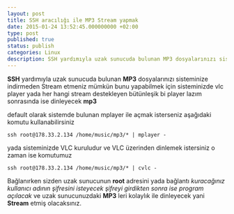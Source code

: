 ```yaml
---
layout: post
title: SSH aracılığı ile MP3 Stream yapmak
date: 2015-01-24 13:52:45.000000000 +02:00
type: post
published: true
status: publish
categories: Linux
description: SSH yardımıyla uzak sunucuda bulunan MP3 dosyalarınızı sisteminize indirmeden Stream etmeniz mümkün bunu yapabilmek için sisteminizde vlc player
---
```

**SSH** yardımıyla uzak sunucuda bulunan **MP3** dosyalarınızı sisteminize indirmeden Stream etmeniz mümkün bunu yapabilmek için sisteminizde vlc player yada her hangi stream destekleyen bütünleşik bi player lazım sonrasında ise dinleyecek **mp3**

default olarak sistemde bulunan mplayer ile açmak isterseniz aşağıdaki komutu kullanabilirsiniz

    ssh root@178.33.2.134 /home/music/mp3/* | mplayer -

yada sisteminizde VLC kuruludur ve VLC üzerinden dinlemek istersiniz o zaman ise komutumuz

    ssh root@178.33.2.134 /home/music/mp3/* | cvlc -

Bağlanırken sizden uzak sunucunun **root** adresini yada bağlantı _kuracağınız kullanıcı adının şifresini isteyecek şifreyi girdikten sonra ise program açılacak_ ve uzak sunucunuzdaki **MP3** leri kolaylık ile dinleyecek yani **Stream** etmiş olacaksınız.
